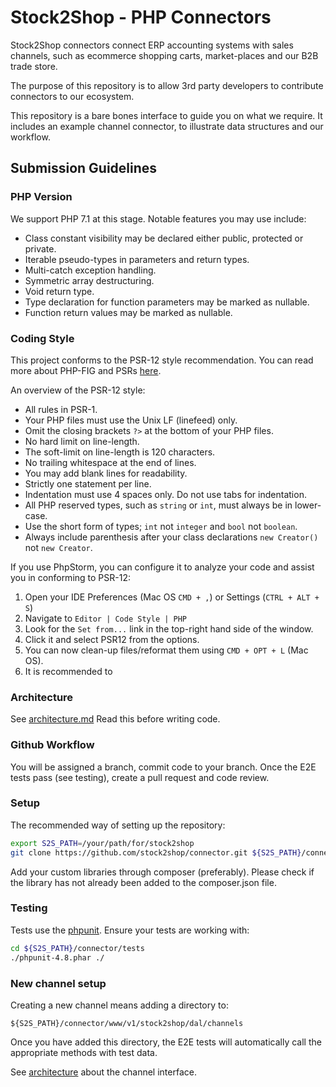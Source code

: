 # Stock2Shop - PHP Connectors

Stock2Shop connectors connect ERP accounting systems with sales channels, 
such as ecommerce shopping carts, market-places and our B2B trade store.

The purpose of this repository is to allow 3rd party developers to contribute 
connectors to our ecosystem.

This repository is a bare bones interface to guide you on what we require.
It includes an example channel connector, to illustrate data structures 
and our workflow.  

## Submission Guidelines

### PHP Version

We support PHP 7.1 at this stage.
Notable features you may use include:

- Class constant visibility may be declared either public, protected or private.
- Iterable pseudo-types in parameters and return types.
- Multi-catch exception handling.
- Symmetric array destructuring.
- Void return type.
- Type declaration for function parameters may be marked as nullable. 
- Function return values may be marked as nullable.

### Coding Style

This project conforms to the PSR-12 style recommendation. 
You can read more about PHP-FIG and PSRs [here](https://www.php-fig.org/psr/psr-12/).

An overview of the PSR-12 style:

- All rules in PSR-1.
- Your PHP files must use the Unix LF (linefeed) only.
- Omit the closing brackets `?>` at the bottom of your PHP files.
- No hard limit on line-length.
- The soft-limit on line-length is 120 characters.
- No trailing whitespace at the end of lines.
- You may add blank lines for readability.
- Strictly one statement per line.
- Indentation must use 4 spaces only. Do not use tabs for indentation.
- All PHP reserved types, such as `string` or `int`, must always be in lower-case.
- Use the short form of types; `int` not `integer` and `bool` not `boolean`.
- Always include parenthesis after your class declarations `new Creator()` not `new Creator`.

If you use PhpStorm, you can configure it to analyze your code and assist you in conforming to PSR-12:

1. Open your IDE Preferences (Mac OS ```CMD + ,```) or Settings (```CTRL + ALT + S```)
2. Navigate to ```Editor | Code Style | PHP```
3. Look for the ```Set from...``` link in the top-right hand side of the window.
4. Click it and select PSR12 from the options.
5. You can now clean-up files/reformat them using ```CMD + OPT + L``` (Mac OS).
6. It is recommended to 

### Architecture

See [architecture.md](architecture.md)
Read this before writing code.

### Github Workflow

You will be assigned a branch, commit code to your branch.
Once the E2E tests pass (see testing), create a pull request and code review.

### Setup

The recommended way of setting up the repository:

```bash
export S2S_PATH=/your/path/for/stock2shop
git clone https://github.com/stock2shop/connector.git ${S2S_PATH}/connector
```

Add your custom libraries through composer (preferably). 
Please check if the library has not already been added to the composer.json file.

### Testing

Tests use the [phpunit](https://phpunit.readthedocs.io/en/9.5/installation.html).
Ensure your tests are working with:

```bash
cd ${S2S_PATH}/connector/tests
./phpunit-4.8.phar ./
```

### New channel setup

Creating a new channel means adding a directory to:

`${S2S_PATH}/connector/www/v1/stock2shop/dal/channels`

Once you have added this directory, the E2E tests will automatically
call the appropriate methods with test data.

See [architecture](architecture.md) about the channel interface.

